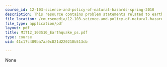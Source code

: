 ```yaml
---
course_id: 12-103-science-and-policy-of-natural-hazards-spring-2010
description: This resource contains problem statements related to earthquakes.
file_location: /coursemedia/12-103-science-and-policy-of-natural-hazards-spring-2010/41c17c409ba7aa0c821d220218b513cb_MIT12_103S10_Earthquake_ps.pdf
file_type: application/pdf
layout: pdf
title: MIT12_103S10_Earthquake_ps.pdf
type: course
uid: 41c17c409ba7aa0c821d220218b513cb

---
```

None